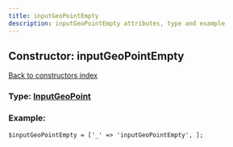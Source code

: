 ```yaml
---
title: inputGeoPointEmpty
description: inputGeoPointEmpty attributes, type and example
---
```

## Constructor: inputGeoPointEmpty  
[Back to constructors index](index.md)






### Type: [InputGeoPoint](../types/InputGeoPoint.md)


### Example:

```
$inputGeoPointEmpty = ['_' => 'inputGeoPointEmpty', ];
```  


